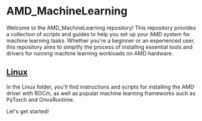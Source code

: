 # AMD_MachineLearning

Welcome to the AMD_MachineLearning repository! This repository provides a collection of scripts and guides to help you set up your AMD system for machine learning tasks. Whether you're a beginner or an experienced user, this repository aims to simplify the process of installing essential tools and drivers for running machine learning workloads on AMD hardware.

## [Linux](https://github.com/Samiii777/AMD_MachineLearning/tree/main/linux)

In the Linux folder, you'll find instructions and scripts for installing the AMD driver with ROCm, as well as popular machine learning frameworks such as PyTorch and OnnxRuntime.

Let's get started!
